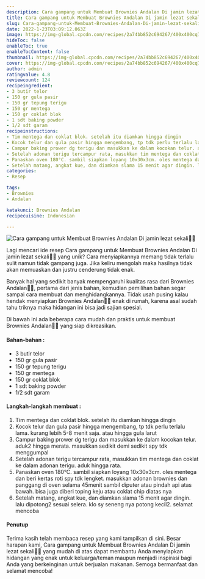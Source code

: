 ```yaml
---
description: Cara gampang untuk Membuat Brownies Andalan Di jamin lezat sekali"
title: Cara gampang untuk Membuat Brownies Andalan Di jamin lezat sekali
slug: Cara-gampang-untuk-Membuat-Brownies-Andalan-Di-jamin-lezat-sekali
date: 2022-1-23T03:09:12.063Z
image: https://img-global.cpcdn.com/recipes/2a74bb852c694267/400x400cq70/photo.jpg
hideToc: false
enableToc: true
enableTocContent: false
thumbnail: https://img-global.cpcdn.com/recipes/2a74bb852c694267/400x400cq70/photo.jpg
cover: https://img-global.cpcdn.com/recipes/2a74bb852c694267/400x400cq70/photo.jpg
author: admin
ratingvalue: 4.8
reviewcount: 124
recipeingredient:
- 3 butir telor
- 150 gr gula pasir
- 150 gr tepung terigu
- 150 gr mentega
- 150 gr coklat blok
- 1 sdt baking powder
- 1/2 sdt garam
recipeinstructions:
- Tim mentega dan coklat blok. setelah itu diamkan hingga dingin
- Kocok telur dan gula pasir hingga mengembang, tp tdk perlu terlalu lama. kurang lebih 5-8 menit saja. atau hingga gula larut
- Campur baking prower dg terigu dan masukkan ke dalam kocokan telur. aduk2 hingga merata. masukkan sedikit demi sedikit spy tdk menggumpal
- Setelah adonan terigu tercampur rata, masukkan tim mentega dan coklat ke dalam adonan terigu. aduk hingga rata.
- Panaskan oven 180°C. sambil siapkan loyang 10x30x3cm. oles mentega dan beri kertas roti spy tdk lengket. masukkan adonan brownies dan panggang di oven selama 45menit sambil diputer atau pindah api atas bawah. bisa juga diberi toping keju atau coklat chip diatas nya
- Setelah matang, angkat kue, dan diamkan slama 15 menit agar dingin. lalu dipotong2 sesuai selera. klo sy seneng nya potong kecil2. selamat mencoba
categories:
- Resep

tags:
- Brownies
- Andalan

katakunci: Brownies Andalan
recipecuisine: Indonesian

---
```


![Cara gampang untuk Membuat Brownies Andalan Di jamin lezat sekali👩‍🍳](https://img-global.cpcdn.com/recipes/2a74bb852c694267/400x400cq70/photo.jpg)

Lagi mencari ide resep Cara gampang untuk Membuat Brownies Andalan Di jamin lezat sekali👩‍🍳 yang unik? Cara menyiapkannya memang tidak terlalu sulit namun tidak gampang juga. Jika keliru mengolah maka hasilnya tidak akan memuaskan dan justru cenderung tidak enak.

Banyak hal yang sedikit banyak mempengaruhi kualitas rasa dari Brownies Andalan👩‍🍳, pertama dari jenis bahan, kemudian pemilihan bahan segar sampai cara membuat dan menghidangkannya. Tidak usah pusing kalau hendak menyiapkan Brownies Andalan👩‍🍳 enak di rumah, karena asal sudah tahu triknya maka hidangan ini bisa jadi sajian spesial.

Di bawah ini ada beberapa cara mudah dan praktis untuk membuat Brownies Andalan👩‍🍳 yang siap dikreasikan.

<!--inarticleads1-->

#### Bahan-bahan :

- 3 butir telor
- 150 gr gula pasir
- 150 gr tepung terigu
- 150 gr mentega
- 150 gr coklat blok
- 1 sdt baking powder
- 1/2 sdt garam

<!--inarticleads2-->

#### Langkah-langkah membuat :

1. Tim mentega dan coklat blok. setelah itu diamkan hingga dingin
1. Kocok telur dan gula pasir hingga mengembang, tp tdk perlu terlalu lama. kurang lebih 5-8 menit saja. atau hingga gula larut
1. Campur baking prower dg terigu dan masukkan ke dalam kocokan telur. aduk2 hingga merata. masukkan sedikit demi sedikit spy tdk menggumpal
1. Setelah adonan terigu tercampur rata, masukkan tim mentega dan coklat ke dalam adonan terigu. aduk hingga rata.
1. Panaskan oven 180°C. sambil siapkan loyang 10x30x3cm. oles mentega dan beri kertas roti spy tdk lengket. masukkan adonan brownies dan panggang di oven selama 45menit sambil diputer atau pindah api atas bawah. bisa juga diberi toping keju atau coklat chip diatas nya
1. Setelah matang, angkat kue, dan diamkan slama 15 menit agar dingin. lalu dipotong2 sesuai selera. klo sy seneng nya potong kecil2. selamat mencoba

#### Penutup

Terima kasih telah membaca resep yang kami tampilkan di sini. Besar harapan kami, Cara gampang untuk Membuat Brownies Andalan Di jamin lezat sekali👩‍🍳 yang mudah di atas dapat membantu Anda menyiapkan hidangan yang enak untuk keluarga/teman maupun menjadi inspirasi bagi Anda yang berkeinginan untuk berjualan makanan. Semoga bermanfaat dan selamat mencoba!